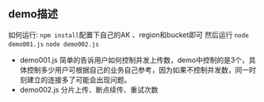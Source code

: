 ## demo描述

如何运行: `npm install`配置下自己的AK 、region和bucket即可 然后运行 `node demo001.js` `node demo002.js`

* demo001.js 简单的告诉用户如何控制并发上传数，demo中控制的是3个，具体控制多少用户可根据自己的业务自己参考，因为如果不控制并发数，同一时刻建立的连接多了可能会出现问题。
* demo002.js 分片上传、断点续传、重试次数
